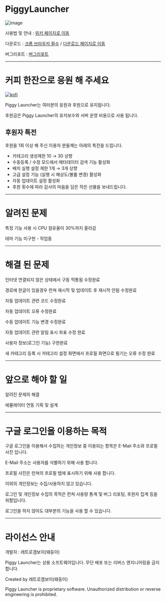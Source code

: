 # PiggyLauncher
![image](https://github.com/user-attachments/assets/9ad37187-d987-4138-9378-ca76a4f8cabf)


사용법 및 안내 : [위키 페이지로 이동](https://github.com/ccs21/PiggyLauncher/wiki)

다운로드 : [크롬 브라우저 필수](https://www.google.com/intl/ko_kr/chrome/) / [다운로드 페이지로 이동](https://drive.google.com/drive/folders/1xjUxd9TQ4-nX_mDwoEPnzylVSGKKspWv?usp=drive_link)

버그리포트 : [버그리포트](https://kwtech.co.kr:5443/bug-report)
***
# 커피 한잔으로 응원 해 주세요
[![kofi](https://github.com/user-attachments/assets/c5bc947c-4b52-4013-b432-f898bd6bea87)](https://smartstore.naver.com/retrogboy/products/11971195682)

Piggy Launcher는 여러분의 응원과 후원으로 유지됩니다.

후원금은 Piggy Launcher의 유지보수와 서버 운영 비용으로 사용 됩니다.

## 후원자 특전

후원을 1회 이상 해 주신 이용자 분들께는 아래의 특전을 드립니다.

- 카테고리 생성제한 10 → 30 상향
- 수동등록 / 수정 모드에서 메타데이터 검색 기능 활성화
- 배치 실행 설정 제한 1개 → 3개 상향
- 고급 설정 기능 (실행 시 해상도/볼륨 변경) 활성화
- 자동 업데이트 설정 활성화
- 후원 횟수에 따라 감사의 마음을 담은 작은 선물을 보내드립니다.

***

# 알려진 문제

특정 기능 사용 시 CPU 점유율이 30%까지 올라감

테마 기능 미구현 - 작업중

***

# 해결 된 문제

인터넷 연결되지 않은 상태에서 구동 먹통됨 수정완료

경로에 한글이 있을경우 런쳐 재시작 및 업데이트 후 재시작 안됨 수정완료

자동 업데이트 관련 코드 수정완료

자동 업데이트 오류 수정완료

수동 업데이트 기능 변경 수정완료

자동 업데이트 관련 알림 표시 좌표 수정 완료

사용자 정보(로그인 기능) 구현완료

새 카테고리 등록 시 카테고리 설정 화면에서 프로필 화면으로 튕기는 오류 수정 완료

***

# 앞으로 해야 할 일

알려진 문제의 해결

에뮬레이터 연동 기획 및 설계

***

# 구글 로그인을 이용하는 목적
구글 로그인을 이용해서 수집하는 개인정보 중 이용되는 항목은 E-Mail 주소와 프로필 사진 입니다.

E-Mail 주소는 사용자를 식별하기 위해 사용 합니다.

프로필 사진은 런쳐의 프로필 탭에 표시하기 위해 사용 합니다.

이외의 개인정보는 수집/사용하지 않고 있습니다.

로그인 및 개인정보 수집의 목적은 런쳐 사용량 통계 및 버그 리포팅, 후원자 집계 등을 위함입니다.

로그인을 하지 않아도 대부분의 기능을 사용 할 수 있습니다.
***
# 라이선스 안내

개발자 : 레트로겜보이(돼둥이)

Piggy Launcher는 상용 소프트웨어입니다.
무단 배포 또는 리버스 엔지니어링을 금지합니다.


Created by 레트로겜보이(돼둥이)

Piggy Launcher is proprietary software.
Unauthorized distribution or reverse engineering is prohibited.
